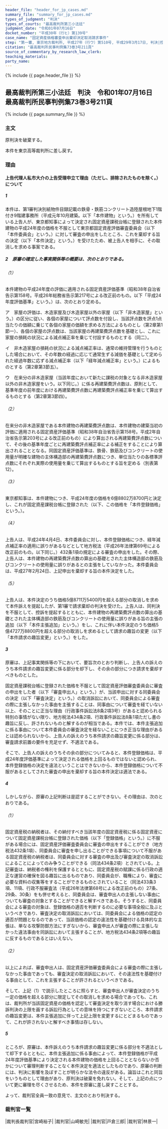 ```yaml
---
header_file: "header_for_jp_cases.md"
summary_file: "summary_for_jp_cases.md"
types_of_judgment: "判決"
types_of_courts: "最高裁判所第三小法廷"
judgment_date: "令和01年07月16日"
docket_number: "平成30年（行ヒ）第139号"
case_name: "固定資産価格審査申出棄却決定取消請求事件"
step: "第一審, 東京地方裁判所, 平成27年（行ウ）第510号, 平成29年3月17日, 判決|控訴審, 東京高等裁判所, 平成29年（行コ）第127号, 平成29年12月14日, 判決"
citation: "最高裁判所民事判例集73巻3号211頁"
source_of_commentary_by_research_law_clerk:
teaching_materials:
party_name:
---
```


{% include {{ page.header_file }}  %}

## 最高裁判所第三小法廷　判決　令和01年07月16日　最高裁判所民事判例集73巻3号211頁

{% include {{ page.summary_file }}  %}






### 主文



原判決を破棄する。

本件を東京高等裁判所に差し戻す。





### 理由



#### 上告代理人私市大介の上告受理申立て理由（ただし、排除されたものを除く。）について

##### 1

本件は、第1審判決別紙物件目録記載の鉄骨・鉄筋コンクリート造陸屋根地下1階付き9階建事務所（平成元年10月建築。以下「本件建物」という。）を所有している上告人が、東京都知事によって決定され固定資産課税台帳に登録された本件建物の平成24年度の価格を不服として東京都固定資産評価審査委員会（以下「本件委員会」という。）に対して審査の申出をしたところ、これを棄却する旨の決定（以下「本件決定」という。）を受けたため、被上告人を相手に、その取消しを求める事案である。

##### 2　原審の確定した事実関係等の概要は、次のとおりである。

###### （1）

本件建物の平成24年度の評価に適用される固定資産評価基準（昭和38年自治省告示第158号。平成26年総務省告示第217号による改正前のもの。以下「平成24年度評価基準」という。）は、次のとおり定める。

ア　家屋の評価は、木造家屋及び木造家屋以外の家屋（以下「非木造家屋」という。）の区分に従い、各個の家屋について評点数を付設し、当該評点数を評点1点当たりの価額に乗じて各個の家屋の価額を求める方法によるものとし（第2章第1節一）、各個の家屋の評点数は、当該家屋の再建築費評点数を基礎とし、これに家屋の損耗の状況による減点補正率を乗じて付設するものとする（同二）。

イ　非木造家屋の損耗の状況による減点補正率は、通常の維持管理を行うものとした場合において、その年数の経過に応じて通常生ずる減価を基礎として定められた経過年数に応ずる減点補正率（以下「経年減点補正率」という。）によるものとする（第2章第3節五）。

ウ　在来分の非木造家屋（当該年度において新たに課税の対象となる非木造家屋以外の非木造家屋をいう。以下同じ。）に係る再建築費評点数は、原則として、基準年度の前年度における再建築費評点数に再建築費評点補正率を乗じて算出するものとする（第2章第3節四）。

###### （2）

在来分の非木造家屋である本件建物の再建築費評点数は、本件建物の建築当初の評価に適用される固定資産評価基準（昭和38年自治省告示第158号。平成2年自治省告示第203号による改正前のもの）により算出される再建築費評点数について、その後の基準年度ごとに再建築費評点補正率による補正をすることにより算出されることとなる。同固定資産評価基準は、鉄骨、鉄筋及びコンクリートの使用量が明確な建物の主体構造部の再建築費評点数につき、単位当たりの各標準評点数にそれぞれ実際の使用量を乗じて算出するものとする旨を定める（別表第12）。

###### （3）

東京都知事は、本件建物につき、平成24年度の価格を6億8802万8700円と決定し、これが固定資産課税台帳に登録された（以下、この価格を「本件登録価格」という。）。

###### （4）

上告人は、平成24年4月4日、本件委員会に対し、本件登録価格につき、経年減点補正率の適用に誤りがあるなどとして地方税法（平成26年法律第69号による改正前のもの。以下同じ。）432条1項の規定による審査の申出をした。その際、上告人は、本件建物の再建築費評点数の算出の基礎とされた主体構造部の鉄筋及びコンクリートの使用量に誤りがあるとの主張をしていなかった。本件委員会は、平成27年2月24日、上記申出を棄却する旨の本件決定をした。

###### （5）

上告人は、本件決定のうち価格5億8711万5400円を超える部分の取消しを求めて本件訴えを提起したが、第1審で請求棄却の判決を受けた。上告人は、同判決を不服として、控訴を提起するとともに、本件建物の再建築費評点数の算出の基礎とされた主体構造部の鉄筋及びコンクリートの使用量に誤りがある旨の主張の追加（以下「本件主張追加」という。）をし、これに伴い本件決定のうち価格5億4727万8800円を超える部分の取消しを求めるとして請求の趣旨の変更（以下「本件請求の趣旨変更」という。）をした。

##### 3

原審は、上記事実関係等の下において、要旨次のとおり判断し、上告人の訴えのうち本件請求の趣旨変更に係る部分を却下し、その余の部分につき請求を棄却すべきものとした。

固定資産課税台帳に登録された価格を不服として固定資産評価審査委員会に審査の申出をした者（以下「審査申出人」という。）が、当該申出に対する同委員会の決定（以下「審査決定」という。）の取消訴訟において、同委員会による審査の際に主張しなかった事由を主張することは、同事由について審査を経ていない以上、そのことに正当な理由（行政事件訴訟法8条2項3号）があると認められる特別の事情がない限り、地方税法434条2項、行政事件訴訟法8条1項ただし書の趣旨に反し、許されないものと解するのが相当である。本件では、本件主張追加に係る事由について本件委員会の審査決定を経ないことにつき正当な理由があるとは認められないから、上告人の訴えのうち本件請求の趣旨変更に係る部分は、審査請求前置の要件を充足せず、不適法である。

そこで、上告人の訴えのうちその余の部分についてみると、本件登録価格は、平成24年度評価基準によって決定される価格を上回るものではないと認められ、本件登録価格の決定を違法ということはできないから、本件登録価格について不服があるとしてされた審査の申出を棄却する旨の本件決定は適法である。

##### 4

しかしながら、原審の上記判断は是認することができない。その理由は、次のとおりである。

###### （1）

固定資産税の納税者は、その納付すべき当該年度の固定資産税に係る固定資産について固定資産課税台帳に登録された価格（以下「登録価格」という。）に不服がある場合には、固定資産評価審査委員会に審査の申出をすることができ（地方税法432条1項）、同委員会に審査を申し出ることができる事項について不服がある固定資産税の納税者は、同委員会に対する審査の申出及び審査決定の取消訴訟によることによってのみ争うことができる（同法434条2項）とされている。上記審査は、納税者の権利を保護するとともに、固定資産税の賦課に係る行政の適正な運営の確保を図る趣旨に出るものであり、同委員会が、職権により、審査に必要な資料の収集等をすることができるものとされていること（同法433条3項、11項、行政不服審査法（平成26年法律第68号による改正前のもの）27条、29条、30条）をも併せ考えると、同委員会は、審査申出人の主張しない事由についても審査の対象とすることができると解すべきである。そうすると、同委員会による審査の対象は、登録価格の適否を判断するのに必要な事項全般に及ぶというべきであり、審査決定の取消訴訟においては、同委員会による価格の認定の適否が問題となるのであって、当該価格の認定の違法性を基礎付ける具体的な主張は、単なる攻撃防御方法にすぎないから、審査申出人が審査の際に主張しなかった違法事由を同訴訟において主張することが、地方税法434条2項等の趣旨に反するものであるとはいえない。

###### （2）

以上によれば、審査申出人は、固定資産評価審査委員会による審査の際に主張しなかった事由であっても、審査決定の取消訴訟において、その違法性を基礎付ける事由として、これを主張することが許されるというべきである。

そして、上記（1）で説示したところに照らすと、審査申出人が審査決定のうち一定の価格を超える部分に限定してその取消しを求める場合であっても、これは、裁判所が当該固定資産の価格を認定して審査決定を取り消す場合における勝訴判決の上限を画する訴訟行為としての意味を持つにすぎないところ、本件請求の趣旨変更は、本件主張追加に伴って上記上限を変更するにとどまるものであって、これが許されないと解すべき事情は存しない。

##### 5

ところが、原審は、本件訴えのうち本件請求の趣旨変更に係る部分を不適法として却下するとともに、本件主張追加に係る事由によって、本件登録価格が平成24年度評価基準により決定される本件建物の価格を上回ることとならないか否かについて審理判断することなく本件決定を適法としたものであり、原審の判断には、判決に影響を及ぼすことが明らかな法令の違反がある。論旨はこれと同旨をいうものとして理由があり、原判決は破棄を免れない。そして、上記の点について更に審理を尽くさせるため、本件を原審に差し戻すこととする。

よって、裁判官全員一致の意見で、主文のとおり判決する。

### 裁判官一覧

|裁判長裁判官|宮崎裕子|
|裁判官|山崎敏充|
|裁判官|戸倉三郎|
|裁判官|林景一|

